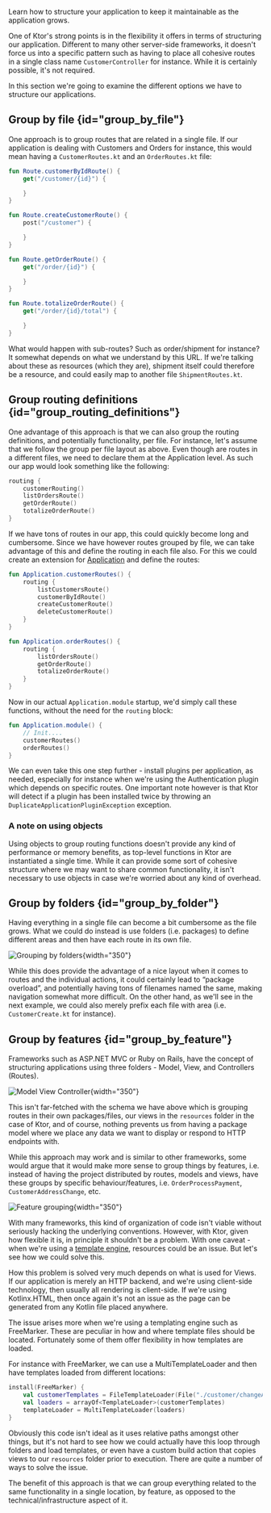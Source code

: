 [//]: # (title: Application structure)

<excerpt>Learn how to structure your application to keep it maintainable as the application grows.</excerpt>

One of Ktor's strong points is in the flexibility it offers in terms of structuring our application. Different to many other server-side frameworks, it doesn't force us into a specific pattern such as having to place all cohesive routes in a single class name `CustomerController` for instance. While it is certainly possible, it's not required.

In this section we're going to examine the different options we have to structure our applications.

## Group by file {id="group_by_file"}

One approach is to group routes that are related in a single file. If our application is dealing with Customers and Orders for instance, this would mean having a `CustomerRoutes.kt` and an `OrderRoutes.kt` file:

<tabs>
<tab title="CustomerRoutes.kt">

```kotlin
fun Route.customerByIdRoute() {
    get("/customer/{id}") {

    }
}

fun Route.createCustomerRoute() {
    post("/customer") {

    }
}
```
</tab>
<tab title="OrderRoutes.kt">

```kotlin
fun Route.getOrderRoute() {
    get("/order/{id}") {

    }
}

fun Route.totalizeOrderRoute() {
    get("/order/{id}/total") {

    }
}
```
</tab>
</tabs>


What would happen with sub-routes? Such as order/shipment for instance? It somewhat depends on what we understand by this URL. 
If we're talking about these as resources (which they are), shipment itself could therefore be a resource, and could easily map 
to another file `ShipmentRoutes.kt`.

## Group routing definitions {id="group_routing_definitions"}

One advantage of this approach is that we can also group the routing definitions, and potentially functionality, per file. 
For instance, let's assume that we follow the group per file layout as above. Even though are routes in a different files, we need to declare them at the Application level. 
As such our app would look something like the following:

```kotlin
routing {
    customerRouting()
    listOrdersRoute()
    getOrderRoute()
    totalizeOrderRoute()
}
```

If we have tons of routes in our app, this could quickly become long and cumbersome. 
Since we have however routes grouped by file, we can take advantage of this and define the routing in each file also. 
For this we could create an extension for [Application](https://api.ktor.io/ktor-server/ktor-server-core/io.ktor.server.application/-application/index.html) and define the routes:

<tabs>
<tab title="CustomerRoutes.kt">

```kotlin
fun Application.customerRoutes() {
    routing {
        listCustomersRoute()
        customerByIdRoute()
        createCustomerRoute()
        deleteCustomerRoute()
    }    
}
```
</tab>
<tab title="OrderRoutes.kt">

```kotlin
fun Application.orderRoutes() {
    routing {
        listOrdersRoute()
        getOrderRoute()
        totalizeOrderRoute()
    }
}
```
</tab>
</tabs>



Now in our actual `Application.module` startup, we'd simply call these functions, without the need for the `routing` block:

```kotlin
fun Application.module() {
    // Init....
    customerRoutes()
    orderRoutes()
}
```

We can even take this one step further - install plugins per application, as needed, especially for instance when we're using 
the Authentication plugin which depends on specific routes. One important note however is that Ktor will detect if a 
plugin has been installed twice by throwing an `DuplicateApplicationPluginException` exception.

### A note on using objects

Using objects to group routing functions doesn't provide any kind of performance or memory benefits, as top-level functions in Ktor are 
instantiated a single time. While it can provide some sort of cohesive structure where we may want to share common functionality, it isn't 
necessary to use objects in case we're worried about any kind of overhead.

## Group by folders {id="group_by_folder"}

Having everything in a single file can become a bit cumbersome as the file grows. 
What we could do instead is use folders (i.e. packages) to define different areas and then have each route in its own file.

![Grouping by folders](ktor-routing-1.png){width="350"}

While this does provide the advantage of a nice layout when it comes to routes and the individual actions, it could certainly 
lead to “package overload”, and potentially having tons of filenames named the same, making navigation somewhat more difficult.
 On the other hand, as we'll see in the next example, we could also merely prefix each file with area (i.e. `CustomerCreate.kt` for instance).

## Group by features {id="group_by_feature"}

Frameworks such as ASP.NET MVC or Ruby on Rails, have the concept of structuring applications using three folders - Model, View, and Controllers (Routes).

![Model View Controller](ktor-routing-2.png){width="350"}


This isn't far-fetched with the schema we have above which is grouping routes in their own packages/files, our views in the `resources` folder in the case of Ktor, and of course, nothing prevents us from having a package model where we place any data we want to display or respond to HTTP endpoints with.

While this approach may work and is similar to other frameworks, some would argue that it would make more sense to group things by features, i.e. instead of having the project 
distributed by routes, models and views, have these groups by specific behaviour/features, i.e. `OrderProcessPayment`, `CustomerAddressChange`, etc.

![Feature grouping](ktor-routing-3.png){width="350"}

With many frameworks, this kind of organization of code isn't viable without seriously hacking the underlying conventions. However, with Ktor, given how flexible it is, 
in principle it shouldn't be a problem. With one caveat - when we're using a [template engine](Working_with_views.md), resources could be an issue. But let's see how we could solve this.

How this problem is solved very much depends on what is used for Views. If our application is merely an HTTP backend, and we're using client-side technology, then usually all rendering is 
client-side. If we're using Kotlinx.HTML, then once again it's not an issue as the page can be generated from any Kotlin file placed anywhere. 

The issue arises more when we're using a templating engine such as FreeMarker. These are peculiar in how and where template files should be located. 
Fortunately some of them offer flexibility in how templates are loaded.

For instance with FreeMarker, we can use a MultiTemplateLoader and then have templates loaded from different locations:

```kotlin
install(FreeMarker) {
    val customerTemplates = FileTemplateLoader(File("./customer/changeAddress"))
    val loaders = arrayOf<TemplateLoader>(customerTemplates)
    templateLoader = MultiTemplateLoader(loaders)
}
```

Obviously this code isn't ideal as it uses relative paths amongst other things, but it's not hard to see how we could actually have 
this loop through folders and load templates, or even have a custom build action that copies views to our `resources` folder prior to execution. 
There are quite a number of ways to solve the issue.

The benefit of this approach is that we can group everything related to the same functionality in a single location, by feature, as opposed to 
the technical/infrastructure aspect of it.